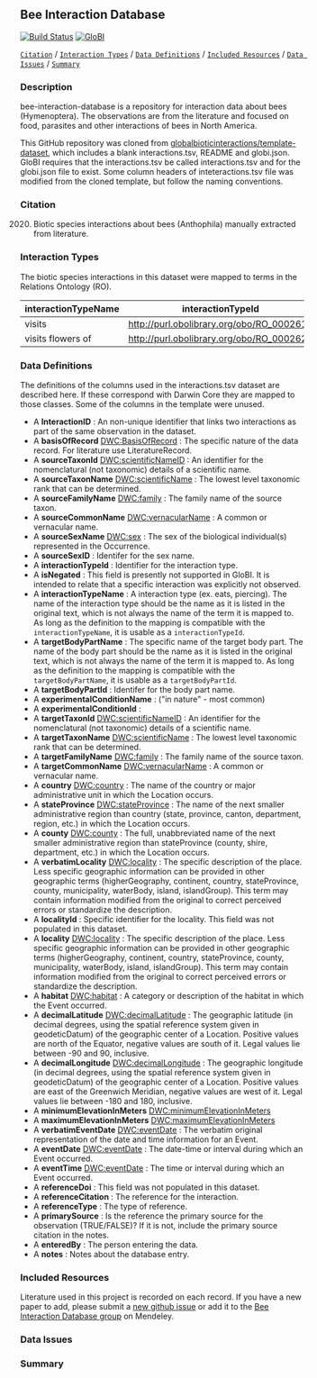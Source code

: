 ## Bee Interaction Database

[![Build Status](https://travis-ci.org/seltmann/bee-interaction-database.svg)](https://travis-ci.org/seltmann/bee-interaction-database)  [![GloBI](http://api.globalbioticinteractions.org/interaction.svg?accordingTo=globi:seltmann/bee-interaction-database)](http://globalbioticinteractions.org/?accordingTo=globi:seltmann/bee-interaction-database) 

[```Citation```](#Citation) / [```Interaction Types```](#interaction-types) / [```Data Definitions```](#data-definitions) / [```Included Resources```](#included-resources) /  [```Data Issues```](#data-issues) / [```Summary```](#summary)


### Description

bee-interaction-database is a repository for interaction data about bees (Hymenoptera). The observations are from the literature and focused on food, parasites and other interactions of bees in North America.

This GitHub repository was cloned from [globalbioticinteractions/template-dataset](https://github.com/globalbioticinteractions/template-dataset), which includes a blank interactions.tsv, README and globi.json. GloBI requires that the interactions.tsv be called interactions.tsv and for the globi.json file to exist. Some column headers of inteteractions.tsv file was modified from the cloned template, but follow the naming conventions.

### Citation

2020. Biotic species interactions about bees (Anthophila) manually extracted from literature.


### Interaction Types

The biotic species interactions in this dataset were mapped to terms in the Relations Ontology (RO).

interactionTypeName | interactionTypeId
--- | --- |
visits | http://purl.obolibrary.org/obo/RO_0002618
visits flowers of | http://purl.obolibrary.org/obo/RO_0002622

 
### Data Definitions

The definitions of the columns used in the interactions.tsv dataset are described here. If these correspond with Darwin Core they are mapped to those classes. Some of the columns in the template were unused.

  * A **InteractionID** : An non-unique identifier that links two interactions as part of the same observation in the dataset.
  * A **basisOfRecord** [DWC:BasisOfRecord](http://rs.tdwg.org/dwc/terms/basisOfRecord) : The specific nature of the data record. For literature use LiteratureRecord.
  * A **sourceTaxonId** [DWC:scientificNameID](http://rs.tdwg.org/dwc/terms/scientificNameID) : An identifier for the nomenclatural (not taxonomic) details of a scientific name.
  * A **sourceTaxonName** [DWC:scientificName](http://rs.tdwg.org/dwc/terms/scientificName) : The lowest level taxonomic rank that can be determined.
  * A **sourceFamilyName** [DWC:family](http://rs.tdwg.org/dwc/terms/family) : The family name of the source taxon.
  * A **sourceCommonName** [DWC:vernacularName](http://rs.tdwg.org/dwc/terms/Taxon) : A common or vernacular name.
  * A **sourceSexName** [DWC:sex](http://rs.tdwg.org/dwc/terms/sex) : The sex of the biological individual(s) represented in the Occurrence.
  * A **sourceSexID**  : Identifer for the sex name.
  * A **interactionTypeId** : Identifier for the interaction type.
  * A **isNegated** : This field is presently not supported in GloBI. It is intended to relate that a specific interaction was explicitly not observed.
  * A **interactionTypeName** : A interaction type (ex. eats, piercing). The name of the interaction type should be the name as it is listed in the original text, which is not always the name of the term it is mapped to. As long as the definition to the mapping is compatible with the ```interactionTypeName```, it is usable as a ```interactionTypeId```.
  * A **targetBodyPartName**  : The specific name of the target body part. The name of the body part should be the name as it is listed in the original text, which is not always the name of the term it is mapped to. As long as the definition to the mapping is compatible with the ```targetBodyPartName```, it is usable as a ```targetBodyPartId```.
  * A **targetBodyPartId**  : Identifer for the body part name.
  * A **experimentalConditionName**  : ("in nature" - most common)
  * A **experimentalConditionId** : 
  * A **targetTaxonId** [DWC:scientificNameID](http://rs.tdwg.org/dwc/terms/scientificNameID) : An identifier for the nomenclatural (not taxonomic) details of a scientific name.
  * A **targetTaxonName** [DWC:scientificName](http://rs.tdwg.org/dwc/terms/scientificName) : The lowest level taxonomic rank that can be determined.
  * A **targetFamilyName** [DWC:family](http://rs.tdwg.org/dwc/terms/family) : The family name of the source taxon.
  * A **targetCommonName** [DWC:vernacularName](http://rs.tdwg.org/dwc/terms/Taxon) : A common or vernacular name.
  * A **country** [DWC:country](http://rs.tdwg.org/dwc/terms/country) : The name of the country or major administrative unit in which the Location occurs.
  * A **stateProvince** [DWC:stateProvince](http://rs.tdwg.org/dwc/terms/stateProvince) : The name of the next smaller administrative region than country (state, province, canton, department, region, etc.) in which the Location occurs.
  * A **county** [DWC:county](http://rs.tdwg.org/dwc/terms/county) : The full, unabbreviated name of the next smaller administrative region than stateProvince (county, shire, department, etc.) in which the Location occurs.
  * A **verbatimLocality** [DWC:locality](http://rs.tdwg.org/dwc/terms/verbatimLocality) : The specific description of the place. Less specific geographic information can be provided in other geographic terms (higherGeography, continent, country, stateProvince, county, municipality, waterBody, island, islandGroup). This term may contain information modified from the original to correct perceived errors or standardize the description.
  * A **localityId** : Specific identifier for the locality. This field was not populated in this dataset.
  * A **locality** [DWC:locality](http://rs.tdwg.org/dwc/terms/locality) : The specific description of the place. Less specific geographic information can be provided in other geographic terms (higherGeography, continent, country, stateProvince, county, municipality, waterBody, island, islandGroup). This term may contain information modified from the original to correct perceived errors or standardize the description.
  * A **habitat** [DWC:habitat](http://rs.tdwg.org/dwc/terms/habitat) : A category or description of the habitat in which the Event occurred.
  * A **decimalLatitude** [DWC:decimalLatitude](http://rs.tdwg.org/dwc/terms/decimalLatitude) : 	The geographic latitude (in decimal degrees, using the spatial reference system given in geodeticDatum) of the geographic center of a Location. Positive values are north of the Equator, negative values are south of it. Legal values lie between -90 and 90, inclusive.
  * A **decimalLongitude** [DWC:decimalLongitude](http://rs.tdwg.org/dwc/terms/decimalLongitude) : The geographic longitude (in decimal degrees, using the spatial reference system given in geodeticDatum) of the geographic center of a Location. Positive values are east of the Greenwich Meridian, negative values are west of it. Legal values lie between -180 and 180, inclusive.
  * A **minimumElevationInMeters** [DWC:minimumElevationInMeters](http://rs.tdwg.org/dwc/terms/minimumElevationInMeters)
  * A **maximumElevationInMeters** [DWC:maximumElevationInMeters](http://rs.tdwg.org/dwc/terms/maximumElevationInMeters)
  * A **verbatimEventDate** [DWC:eventDate](http://rs.tdwg.org/dwc/terms/verbatimEventDate) : The verbatim original representation of the date and time information for an Event.
  * A **eventDate** [DWC:eventDate](http://rs.tdwg.org/dwc/terms/eventDate) : The date-time or interval during which an Event occurred.
  * A **eventTime** [DWC:eventDate](http://rs.tdwg.org/dwc/terms/eventTime) : The time or interval during which an Event occurred.
  * A **referenceDoi** : This field was not populated in this dataset.
  * A **referenceCitation**  : The reference for the interaction.
  * A **referenceType**  : The type of reference.
  * A **primarySource**  : Is the reference the primary source for the observation (TRUE/FALSE)? If it is not, include the primary source citation in the notes.  
  * A **enteredBy**  : The person entering the data.
  * A **notes**  : Notes about the database entry.


### Included Resources
Literature used in this project is recorded on each record. If you have a new paper to add, please submit a [new github issue](https://github.com/seltmann/bee-interaction-database/issues/new) or add it to the [Bee Interaction Database group](https://www.mendeley.com/community/bee-interaction-database/) on Mendeley.


### Data Issues



### Summary
